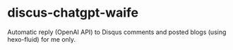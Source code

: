 # discus-chatgpt-waife
Automatic reply (OpenAI API) to Disqus comments and posted blogs (using hexo-fluid) for me only.

